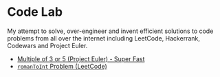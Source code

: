 # Code Lab
My attempt to solve, over-engineer and invent efficient solutions to code problems from all over the internet including LeetCode, Hackerrank, Codewars and Project Euler.

- [Multiple of 3 or 5 (Project Euler) - Super Fast](https://github.com/Mou1z/CodeLab/tree/main/Multiples%20of%203%20or%205)
- [`romanToInt` Problem (LeetCode)](https://github.com/Mou1z/CodeLab/tree/main/romanToInt%20Problem)